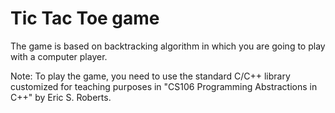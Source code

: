 # Tic Tac Toe game
The game is based on backtracking algorithm in which you are going to play with a computer player.

Note: To play the game, you need to use the standard C/C++ library customized for teaching purposes in "CS106 Programming Abstractions in C++" by Eric S. Roberts.